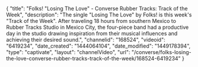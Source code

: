 {
    "title": "Folks! \"Losing The Love\" - Converse Rubber Tracks: Track of the Week",
    "description": "The single \"Losing The Love\" by Folks! is this week's \"Track of the Week\". After traveling 18 hours from southern Mexico to Rubber Tracks Studio in Mexico City, the four-piece band had a productive day in the studio drawing inspiration from their musical influences and achieving their desired sound.",
    "channelid": "168524",
    "videoid": "6419234",
    "date_created": "1444064104",
    "date_modified": "1449178394",
    "type": "captivate",
    "layout": "channelVideo",
    "url": "\/converse\/folks-losing-the-love-converse-rubber-tracks-track-of-the-week\/168524-6419234"
}